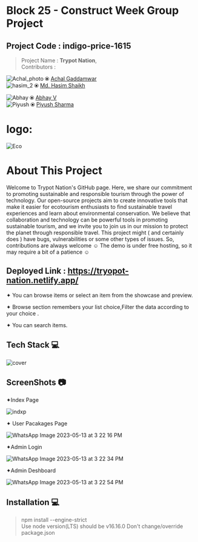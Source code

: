 # Block 25 - Construct Week Group Project
## Project Code : indigo-price-1615
> Project Name : **Trypot Nation**,   
> Contributors : 


 ![Achal_photo](https://user-images.githubusercontent.com/118152296/237016839-1b4b8043-c749-4857-a57b-36915a7cb182.jpg)  ⦿ [Achal Gaddamwar](https://github.com/AchalGaddamwar)       
 ![hasim_2](https://user-images.githubusercontent.com/118152296/237017511-897c770a-89ce-41c9-a58a-9b26453535cd.jpeg)   ⦿  [Md. Hasim Shaikh](https://github.com/Hasims2001) 

  ![Abhay](https://user-images.githubusercontent.com/118152296/237017706-5fecf34b-c18c-4071-9d38-289f536db81e.jpg) ⦿ [Abhay V](https://github.com/abii225)     
 ![Piyush](https://user-images.githubusercontent.com/118152296/237017919-8398c051-aa6f-4cdf-9a45-c7cc854d5e63.png)  ⦿ [Piyush Sharma](https://github.com/pspiyush130)


##

# logo:              
![Eco](https://user-images.githubusercontent.com/118152296/237020208-39921b92-670b-476e-8fd7-ac3a0cf9862d.png)

# About This Project
   Welcome to Trypot Nation's GitHub page. Here, we share our commitment to promoting sustainable and responsible tourism through the power of technology. Our open-source projects aim to create innovative tools that make it easier for ecotourism enthusiasts to find sustainable travel experiences and learn about environmental conservation. We believe that collaboration and technology can be powerful tools in promoting sustainable tourism, and we invite you to join us in our mission to protect the planet through responsible travel.
This project might ( and certainly does ) have bugs, vulnerabilities or some other types of issues. So, contributions are always welcome ☺
The demo is under free hosting, so it may require a bit of a patience ☺

## Deployed Link : https://tryopot-nation.netlify.app/


✦ You can browse items or select an item from the showcase and preview.

✦ Browse section remembers your list choice,Filter the data according to your choice .

✦ You can search items.


##


## Tech Stack 💻
![cover](https://user-images.githubusercontent.com/118152296/236819635-30b75b4a-c991-4060-a7f8-90a1da8fa728.jpg)

##
## ScreenShots 📷
✦Index Page  

 ![indxp](https://github.com/Hasims2001/indigo-price-1615/assets/118152296/fa2119e2-c4f1-47dd-be2a-025186194791)
 
 ✦ User Pacakages Page   
 
 ![WhatsApp Image 2023-05-13 at 3 22 16 PM](https://github.com/Hasims2001/indigo-price-1615/assets/118152296/69ee58a4-f820-4da2-8058-cde093925454)

 
  ✦Admin Login   
  
 ![WhatsApp Image 2023-05-13 at 3 22 34 PM](https://github.com/Hasims2001/indigo-price-1615/assets/118152296/849c91b4-9907-4706-93dc-6cb6964da7a7)

 
 ✦Admin Deshboard    
 
 ![WhatsApp Image 2023-05-13 at 3 22 54 PM](https://github.com/Hasims2001/indigo-price-1615/assets/118152296/fcf00295-12dd-413c-855d-a2e7e361afdc)
 
## Installation  💻
> npm install --engine-strict  
> Use node version(LTS) should be v16.16.0
Don't change/override package.json

 







